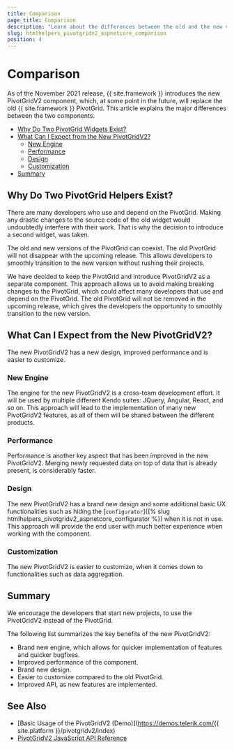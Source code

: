 ```yaml
---
title: Comparison
page_title: Comparison
description: "Learn about the differences between the old and the new version of the Telerik UI PivotGrid HtmlHelper for {{ site.framework }}."
slug: htmlhelpers_pivotgridv2_aspnetcore_comparison
position: 4
---
```


# Comparison

As of the November 2021 release, {{ site.framework }} introduces the new PivotGridV2 component, which, at some point in the future, will replace the old {{ site.framework }} PivotGrid. This article explains the major differences between the two components.

- [Why Do Two PivotGrid Widgets Exist?](#why-do-two-pivotgrid-helpers-exist)
- [What Can I Expect from the New PivotGridV2?](#what-can-i-expect-from-the-new-pivotgridv2)
    - [New Engine](#new-engine)
    - [Performance](#performance)
    - [Design](#design)
    - [Customization](#customization)
- [Summary](#summary)

## Why Do Two PivotGrid Helpers Exist?

There are many developers who use and depend on the PivotGrid. Making any drastic changes to the source code of the old widget would undoubtedly interfere with their work. That is why the decision to introduce a second widget, was taken.

The old and new versions of the PivotGrid can coexist. The old PivotGrid will not disappear with the upcoming release. This allows developers to smoothly transition to the new version without rushing their projects.

We have decided to keep the PivotGrid and introduce PivotGridV2 as a separate component. This approach allows us to avoid making breaking changes to the PivotGrid, which could affect many developers that use and depend on the PivotGrid. The old PivotGrid will not be removed in the upcoming release, which gives the developers the opportunity to smoothly transition to the new version.

## What Can I Expect from the New PivotGridV2?

The new PivotGridV2 has a new design, improved performance and is easier to customize.

### New Engine

The engine for the new PivotGridV2 is a cross-team development effort. It will be used by multiple different Kendo suites: JQuery, Angular, React, and so on. This approach will lead to the implementation of many new PivotGridV2 features, as all of them will be shared between the different products.

### Performance

Performance is another key aspect that has been improved in the new PivotGridV2. Merging newly requested data on top of data that is already present, is considerably faster.

### Design

The new PivotGridV2 has a brand new design and some additional basic UX functionalities such as hiding the [`configurator`]({% slug htmlhelpers_pivotgridv2_aspnetcore_configurator %}) when it is not in use. This approach will provide the end user with much better experience when working with the component.

### Customization

The new PivotGridV2 is easier to customize, when it comes down to functionalities such as data aggregation.

## Summary

We encourage the developers that start new projects, to use the PivotGridV2 instead of the PivotGrid.

The following list summarizes the key benefits of the new PivotGridV2:

- Brand new engine, which allows for quicker implementation of features and quicker bugfixes.
- Improved performance of the component.
- Brand new design.
- Easier to customize compared to the old PivotGrid.
- Improved API, as new features are implemented.

## See Also

* [Basic Usage of the PivotGridV2 (Demo)](https://demos.telerik.com/{{ site.platform }}/pivotgridv2/index)
* [PivotGridV2 JavaScript API Reference](https://docs.telerik.com/kendo-ui/api/javascript/ui/pivotgridv2)
